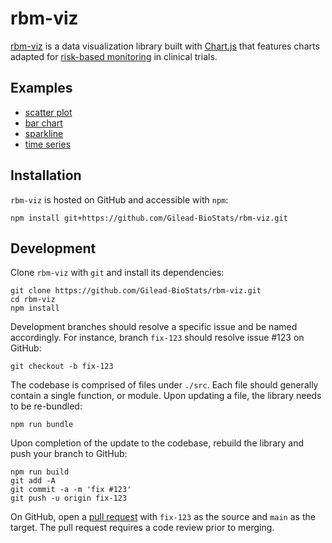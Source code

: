 # rbm-viz
[rbm-viz](https://github.com/Gilead-BioStats/rbm-viz/) is a data visualization library built with [Chart.js](https://www.chartjs.org/) that features charts adapted for [risk-based monitoring](https://www.fda.gov/media/121479/download) in clinical trials.

## Examples
- [scatter plot](https://fluffy-disco-22959532.pages.github.io/examples/scatterPlot/)
- [bar chart](https://fluffy-disco-22959532.pages.github.io/examples/barChart/)
- [sparkline](https://fluffy-disco-22959532.pages.github.io/examples/sparkline/)
- [time series](https://fluffy-disco-22959532.pages.github.io/examples/timeSeries/)

## Installation
`rbm-viz` is hosted on GitHub and accessible with `npm`:

```
npm install git+https://github.com/Gilead-BioStats/rbm-viz.git
```

## Development
Clone `rbm-viz` with `git` and install its dependencies:

```
git clone https://github.com/Gilead-BioStats/rbm-viz.git
cd rbm-viz
npm install
```

Development branches should resolve a specific issue and be named accordingly.  For instance, branch `fix-123` should resolve issue #123 on GitHub:

```
git checkout -b fix-123
```

The codebase is comprised of files under `./src`.  Each file should generally contain a single function, or module.  Upon updating a file, the library needs to be re-bundled:

```
npm run bundle
```

Upon completion of the update to the codebase, rebuild the library and push your branch to GitHub:

```
npm run build
git add -A
git commit -a -m 'fix #123'
git push -u origin fix-123
```

On GitHub, open a [pull request](https://github.com/Gilead-BioStats/rbm-viz/pulls) with `fix-123` as the source and `main` as the target.  The pull request requires a code review prior to merging.
